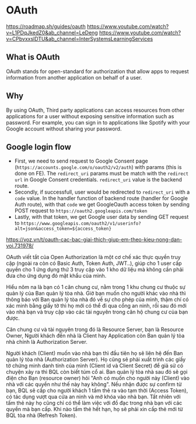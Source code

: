 # OAuth

<https://roadmap.sh/guides/oauth>
<https://www.youtube.com/watch?v=L1PDqJkedZ0&ab_channel=LeDeng>
<https://www.youtube.com/watch?v=CPbvxxslDTU&ab_channel=InterSystemsLearningServices>

## What is OAuth

OAuth stands for open-standard for authorization that allow apps to request information from another application on behalf of a user. 

## Why

By using OAuth, Third party applications can access resources from other applications for a user without exposing sensitive information such as password. For example, you can sign in to applications like Spotify with your Google account without sharing your password.

## Google login flow

- First, we need to send request to Google Consent page (`https://accounts.google.com/o/oauth2/v2/auth`) with params (this is done on FE). The `redirect_uri` params must be match with the `redirect url` in Google Consent credentials. `redirect_uri` value is the backend route.
- Secondly, if successfull, user would be redirected to `redirect_uri` with a `code` value. In the handler function of backend route (handler for Google Auth route), with that `code` we get GoogleOauth access token by sending POST request to `https://oauth2.googleapis.com/token`
- Lastly, with that token, we get Google user data by sending GET request to `https://www.googleapis.com/oauth2/v1/userinfo?alt=json&access_token=${access_token}`

<https://voz.vn/t/oauth-cac-bac-giai-thich-giup-em-theo-kieu-nong-dan-voi.731978/>

OAuth viết tắt của Open Authorization là một cơ chế xác thực quyền truy cập (ngoài ra còn có Basic Auth, Token Auth, JWT..), giúp cho 1 user cấp quyền cho 1 ứng dụng thứ 3 truy cập vào 1 kho dữ liệu mà không cần phải đưa cho ứng dụng đó mật khẩu của mình.

Hiểu nôm na là bạn có 1 căn chung cư, nằm trong 1 khu chung cư thuộc sự quản lý của Ban quản lý tòa nhà. Giờ bạn muốn cho người khác vào nhà thì thông báo với Ban quản lý tòa nhà đó về sự cho phép của mình, thậm chí có xác minh bằng giấy tờ thì họ mới có thể đi qua cổng an ninh, rồi sau đó mới vào nhà bạn và truy cập vào các tài nguyên trong căn hộ chung cư của bạn được.

Căn chung cư và tài nguyên trong đó là Resource Server, bạn là Resource Owner, Người khách đến nhà là Client hay Application còn Ban quản lý tòa nhà chính là Authorization Server.

Người khách (Client) muốn vào nhà bạn thì đầu tiên họ sẽ liên hệ đến Ban quản lý tòa nhà (Authorization Server). Họ cũng sẽ phải xuất trình các giấy tờ chứng minh danh tính của mình (Client id và Client Secret) để giả sử có chuyện xảy ra thì BQL còn biết túm cổ ai. Ban quản lý tòa nhà sau đó sẽ gọi điện cho Bạn (resource owner) hỏi "Anh có muốn cho người này (Client) vào nhà với các quyền như thế này hay không". Nếu nhận được sự confirm từ bạn, BQL sẽ cấp cho người khách 1 tấm thẻ ra vào tạm thời (Access Token), có tác dụng vượt qua cửa an ninh và mở khóa vào nhà bạn. Tất nhiên với tấm thẻ này họ cũng chỉ có thể làm việc với đồ đạc trong nhà bạn với các quyền mà bạn cấp. Khi nào tấm thẻ hết hạn, họ sẽ phải xin cấp thẻ mới từ BQL tòa nhà (Refresh Token).